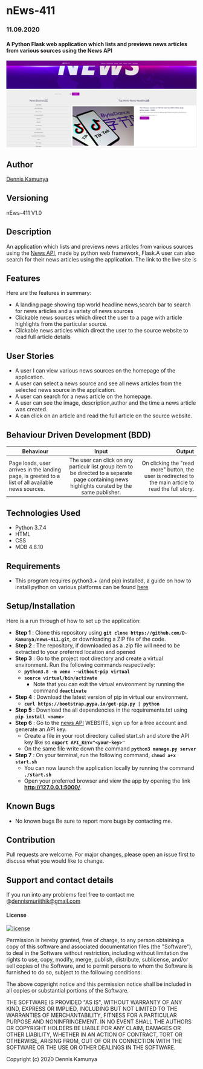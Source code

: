 # nEws-411
### 11.09.2020
####  A Python Flask web application which lists and previews news articles from various sources using the News API
![alt text](app.png)


## Author
[Dennis Kamunya](https://github.com/D-Kamunya)

## Versioning
nEws-411 V1.0

## Description
An application which lists and previews news articles from various sources using the [News API](https://newsapi.org/), made by python web framework, Flask.A user can also search for their news articles using the application.
The link to the live site is 

## Features
Here are the features in summary:
* A landing page showing top world headline news,search bar to search for news articles and a variety of news sources
* Clickable news sources which direct the user to a page with article highlights from the particular source.
* Clickable news articles which direct the user to the source website to read full article details


## User Stories
* A user I can view various news sources on the homepage of the application.
* A user can select a news source and see all news articles from the selected news source in the application.
* A user can search for a news article on the homepage.
* A user can see the image, description,author and the time a news article was created.
* A can click on an article and read the full article on the source website.

## Behaviour Driven Development (BDD)
|Behaviour 	           |    Input 	                 |       Output          |
|----------------------------------------------|:-----------------------------------:|-----------------------------:|       
|Page loads, user arrives in the landing page, is greeted to a list of all available news sources.                        |  The user can click on any particulr list group item to be directed to a separate page containing news highlights curated by the same publisher.          | On clicking the "read more" button, the user is redirected to the main article to read the full story.    |                       |

## Technologies Used
* Python 3.7.4
* HTML  
* CSS
* MDB 4.8.10


## Requirements
* This program requires python3.+ (and pip) installed, a guide on how to install python on various platforms can be found [here](https://www.python.org/)

## Setup/Installation
Here is a run through of how to set up the application:
* **Step 1** : Clone this repository using **`git clone https://github.com/D-Kamunya/news-411.git`**, or downloading a ZIP file of the code.
* **Step 2** : The repository, if downloaded as a .zip file will need to be extracted to your preferred location and opened
* **Step 3** : Go to the project root directory and  create a virtual environment. Run the following commands respectively:
    * **`python3.8 -m venv --without-pip virtual`**
    * **`source virtual/bin/activate`**
        * Note that you can exit the virtual environment by running the command **`deactivate`**
* **Step 4** :  Download the latest version of pip in virtual our environment.   
    * **`curl https://bootstrap.pypa.io/get-pip.py | python`**  
* **Step 5** : Download the all dependencies in the requirements.txt using **`pip install <name>`**
* **Step 6** : Go to the [news API]() WEBSITE, sign up for a free account and generate an API key. 
    * Create a file in your root directory called start.sh and store the API key like so **`export API_KEY="<your-key>"`**
    * On the same file write down the command **`python3 manage.py server`** 
* **Step 7** : On your terminal, run the following command, **`chmod a+x start.sh`**
    * You can now launch the application locally by running the command **`./start.sh`** 
    * Open your preferred browser and view the app by opening the link **http://127.0.0.1:5000/**.

## Known Bugs
* No known bugs
Be sure to report more bugs by contacting me.



## Contribution
Pull requests are welcome. For major changes, please open an issue first to discuss what you would like to change.
## Support and contact details
If you run into any problems feel free to contact me @dennismuriithik@gmail.com

#### License
[![license](https://img.shields.io/github/license/DAVFoundation/captain-n3m0.svg?style=flat-square)](https://github.com/DAVFoundation/captain-n3m0/blob/master/LICENSE)

Permission is hereby granted, free of charge, to any person obtaining a copy of this software and associated documentation files (the "Software"), to deal in the Software without restriction, including without limitation the rights to use, copy, modify, merge, publish, distribute, sublicense, and/or sell copies of the Software, and to permit persons to whom the Software is furnished to do so, subject to the following conditions:

The above copyright notice and this permission notice shall be included in all copies or substantial portions of the Software.

THE SOFTWARE IS PROVIDED "AS IS", WITHOUT WARRANTY OF ANY KIND, EXPRESS OR IMPLIED, INCLUDING BUT NOT LIMITED TO THE WARRANTIES OF MERCHANTABILITY, FITNESS FOR A PARTICULAR PURPOSE AND NONINFRINGEMENT. IN NO EVENT SHALL THE AUTHORS OR COPYRIGHT HOLDERS BE LIABLE FOR ANY CLAIM, DAMAGES OR OTHER LIABILITY, WHETHER IN AN ACTION OF CONTRACT, TORT OR OTHERWISE, ARISING FROM, OUT OF OR IN CONNECTION WITH THE SOFTWARE OR THE USE OR OTHER DEALINGS IN THE SOFTWARE.

Copyright (c) 2020 Dennis Kamunya


